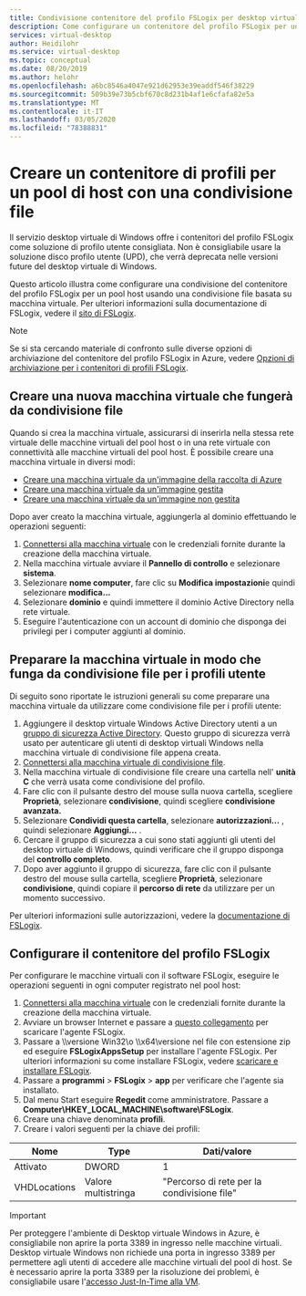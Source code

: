 ```yaml
---
title: Condivisione contenitore del profilo FSLogix per desktop virtuale Windows-Azure
description: Come configurare un contenitore del profilo FSLogix per un pool host di desktop virtuali Windows usando una condivisione file basata su macchina virtuale.
services: virtual-desktop
author: Heidilohr
ms.service: virtual-desktop
ms.topic: conceptual
ms.date: 08/20/2019
ms.author: helohr
ms.openlocfilehash: a6bc8546a4047e921d62953e39eaddf546f38229
ms.sourcegitcommit: 509b39e73b5cbf670c8d231b4af1e6cfafa82e5a
ms.translationtype: MT
ms.contentlocale: it-IT
ms.lasthandoff: 03/05/2020
ms.locfileid: "78388831"
---
```

# <a name="create-a-profile-container-for-a-host-pool-using-a-file-share"></a>Creare un contenitore di profili per un pool di host con una condivisione file

Il servizio desktop virtuale di Windows offre i contenitori del profilo FSLogix come soluzione di profilo utente consigliata. Non è consigliabile usare la soluzione disco profilo utente (UPD), che verrà deprecata nelle versioni future del desktop virtuale di Windows.

Questo articolo illustra come configurare una condivisione del contenitore del profilo FSLogix per un pool host usando una condivisione file basata su macchina virtuale. Per ulteriori informazioni sulla documentazione di FSLogix, vedere il [sito di FSLogix](https://docs.fslogix.com/).

>[!NOTE]
>Se si sta cercando materiale di confronto sulle diverse opzioni di archiviazione del contenitore del profilo FSLogix in Azure, vedere [Opzioni di archiviazione per i contenitori di profili FSLogix](store-fslogix-profile.md).

## <a name="create-a-new-virtual-machine-that-will-act-as-a-file-share"></a>Creare una nuova macchina virtuale che fungerà da condivisione file

Quando si crea la macchina virtuale, assicurarsi di inserirla nella stessa rete virtuale delle macchine virtuali del pool host o in una rete virtuale con connettività alle macchine virtuali del pool host. È possibile creare una macchina virtuale in diversi modi:

- [Creare una macchina virtuale da un'immagine della raccolta di Azure](../virtual-machines/windows/quick-create-portal.md#create-virtual-machine)
- [Creare una macchina virtuale da un'immagine gestita](../virtual-machines/windows/create-vm-generalized-managed.md)
- [Creare una macchina virtuale da un'immagine non gestita](https://github.com/Azure/azure-quickstart-templates/tree/master/101-vm-from-user-image)

Dopo aver creato la macchina virtuale, aggiungerla al dominio effettuando le operazioni seguenti:

1. [Connettersi alla macchina virtuale](../virtual-machines/windows/quick-create-portal.md#connect-to-virtual-machine) con le credenziali fornite durante la creazione della macchina virtuale.
2. Nella macchina virtuale avviare il **Pannello di controllo** e selezionare **sistema**.
3. Selezionare **nome computer**, fare clic su **Modifica impostazioni**e quindi selezionare **modifica...**
4. Selezionare **dominio** e quindi immettere il dominio Active Directory nella rete virtuale.
5. Eseguire l'autenticazione con un account di dominio che disponga dei privilegi per i computer aggiunti al dominio.

## <a name="prepare-the-virtual-machine-to-act-as-a-file-share-for-user-profiles"></a>Preparare la macchina virtuale in modo che funga da condivisione file per i profili utente

Di seguito sono riportate le istruzioni generali su come preparare una macchina virtuale da utilizzare come condivisione file per i profili utente:

1. Aggiungere il desktop virtuale Windows Active Directory utenti a un [gruppo di sicurezza Active Directory](/windows/security/identity-protection/access-control/active-directory-security-groups/). Questo gruppo di sicurezza verrà usato per autenticare gli utenti di desktop virtuali Windows nella macchina virtuale di condivisione file appena creata.
2. [Connettersi alla macchina virtuale di condivisione file](../virtual-machines/windows/quick-create-portal.md#connect-to-virtual-machine).
3. Nella macchina virtuale di condivisione file creare una cartella nell' **unità C** che verrà usata come condivisione del profilo.
4. Fare clic con il pulsante destro del mouse sulla nuova cartella, scegliere **Proprietà**, selezionare **condivisione**, quindi scegliere **condivisione avanzata.**
5. Selezionare **Condividi questa cartella**, selezionare **autorizzazioni...** , quindi selezionare **Aggiungi...** .
6. Cercare il gruppo di sicurezza a cui sono stati aggiunti gli utenti del desktop virtuale di Windows, quindi verificare che il gruppo disponga del **controllo completo**.
7. Dopo aver aggiunto il gruppo di sicurezza, fare clic con il pulsante destro del mouse sulla cartella, scegliere **Proprietà**, selezionare **condivisione**, quindi copiare il **percorso di rete** da utilizzare per un momento successivo.

Per ulteriori informazioni sulle autorizzazioni, vedere la [documentazione di FSLogix](/fslogix/fslogix-storage-config-ht/).

## <a name="configure-the-fslogix-profile-container"></a>Configurare il contenitore del profilo FSLogix

Per configurare le macchine virtuali con il software FSLogix, eseguire le operazioni seguenti in ogni computer registrato nel pool host:

1. [Connettersi alla macchina virtuale](../virtual-machines/windows/quick-create-portal.md#connect-to-virtual-machine) con le credenziali fornite durante la creazione della macchina virtuale.
2. Avviare un browser Internet e passare a [questo collegamento](https://go.microsoft.com/fwlink/?linkid=2084562) per scaricare l'agente FSLogix.
3. Passare a \\\\versione Win32\\o \\\\x64\\versione nel file con estensione zip ed eseguire **FSLogixAppsSetup** per installare l'agente FSLogix.  Per ulteriori informazioni su come installare FSLogix, vedere [scaricare e installare FSLogix](/fslogix/install-ht/).
4. Passare a **programmi** > **FSLogix** > **app** per verificare che l'agente sia installato.
5. Dal menu Start eseguire **Regedit** come amministratore. Passare a **Computer\\HKEY_LOCAL_MACHINE\\software\\FSLogix**.
6. Creare una chiave denominata **profili**.
7. Creare i valori seguenti per la chiave dei profili:

| Nome                | Type               | Dati/valore                        |
|---------------------|--------------------|-----------------------------------|
| Attivato             | DWORD              | 1                                 |
| VHDLocations        | Valore multistringa | "Percorso di rete per la condivisione file"     |

>[!IMPORTANT]
>Per proteggere l'ambiente di Desktop virtuale Windows in Azure, è consigliabile non aprire la porta 3389 in ingresso nelle macchine virtuali. Desktop virtuale Windows non richiede una porta in ingresso 3389 per permettere agli utenti di accedere alle macchine virtuali del pool di host. Se è necessario aprire la porta 3389 per la risoluzione dei problemi, è consigliabile usare l'[accesso Just-In-Time alla VM](../security-center/security-center-just-in-time.md).
